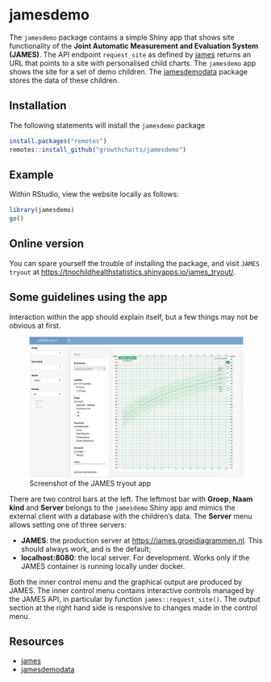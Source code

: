 
<!-- README.md is generated from README.Rmd. Please edit that file -->

# jamesdemo

The `jamesdemo` package contains a simple Shiny app that shows site
functionality of the **Joint Automatic Measurement and Evaluation System
(JAMES)**. The API endpoint `request_site` as defined by
[james](https://github.com/growthcharts/james) returns an URL that
points to a site with personalised child charts. The `jamesdemo` app
shows the site for a set of demo children. The
[jamesdemodata](https://github.com/growthcharts/jamesdemodata) package
stores the data of these children.

## Installation

The following statements will install the `jamesdemo` package

``` r
install.packages("remotes")
remotes::install_github("growthcharts/jamesdemo")
```

## Example

Within RStudio, view the website locally as follows:

``` r
library(jamesdemo)
go()
```

## Online version

You can spare yourself the trouble of installing the package, and visit
`JAMES tryout` at
<https://tnochildhealthstatistics.shinyapps.io/james_tryout/>.

## Some guidelines using the app

Interaction within the app should explain itself, but a few things may
not be obvious at first.

<figure>
<img src="man/figures/JAMES_tryout.png"
alt="Screenshot of the JAMES tryout app" />
<figcaption aria-hidden="true">Screenshot of the JAMES tryout
app</figcaption>
</figure>

There are two control bars at the left. The leftmost bar with **Groep**,
**Naam kind** and **Server** belongs to the `jamesdemo` Shiny app and
mimics the external client with a database with the children’s data. The
**Server** menu allows setting one of three servers:

- **JAMES**: the production server at
  <https://james.groeidiagrammen.nl>. This should always work, and is
  the default;
- **localhost:8080**: the local server. For development. Works only if
  the JAMES container is running locally under docker.

Both the inner control menu and the graphical output are produced by
JAMES. The inner control menu contains interactive controls managed by
the JAMES API, in particular by function `james::request_site()`. The
output section at the right hand side is responsive to changes made in
the control menu.

## Resources

- [james](https://github.com/growthcharts/james)
- [jamesdemodata](https://github.com/growthcharts/jamesdemodata)

